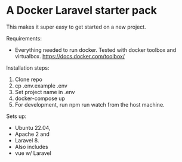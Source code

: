 # A Docker Laravel starter pack

This makes it super easy to get started on a new project.

Requirements:
* Everything needed to run docker. Tested with docker toolbox and virtualbox. https://docs.docker.com/toolbox/

Installation steps: 
1. Clone repo
1. cp .env.example .env
1. Set project name in .env
1. docker-compose up
1. For development, run npm run watch from the host machine.

Sets up:
* Ubuntu 22.04,
* Apache 2 and
* Laravel 8.
* Also includes
* vue w/ Laravel
